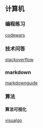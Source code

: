 ## 计算机

### 编程练习 
 
[codewars](https://www.codewars.com/dashboard)


### 技术问答 
[stackoverflow](https://stackoverflow.com/)

### markdown 
[markdownguide](https://www.markdownguide.org/basic-syntax/)

### 算法
#### 算法可视化
[visualgo](https://visualgo.net)




